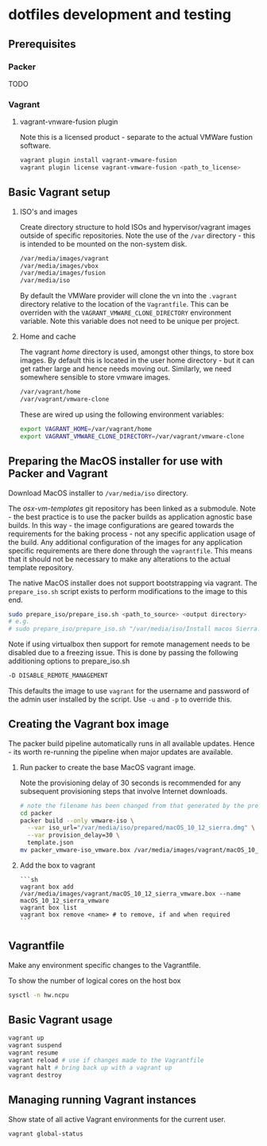 # dotfiles development and testing

## Prerequisites

### Packer

TODO

### Vagrant

1.  vagrant-vnware-fusion plugin

    Note this is a licensed product - separate to the actual VMWare fustion software.

    ```sh
    vagrant plugin install vagrant-vmware-fusion
    vagrant plugin license vagrant-vmware-fusion <path_to_license>
    ```

## Basic Vagrant setup

1.  ISO's and images

    Create directory structure to hold ISOs and hypervisor/vagrant images outside of specific repositories. Note the use of the `/var` directory - this is intended to be mounted on the non-system disk.

    ```sh
    /var/media/images/vagrant
    /var/media/images/vbox
    /var/media/images/fusion
    /var/media/iso
    ```

    By default the VMWare provider will clone the vn into the `.vagrant` directory relative to the location of the `Vagrantfile`.
    This can be overriden with the `VAGRANT_VMWARE_CLONE_DIRECTORY` environment variable. Note this variable does not need to be unique per project.

2.  Home and cache

    The vagrant _home_ directory is used, amongst other things, to store box images. By default this is located in the user home directory - but it can get rather large and hence needs moving out. Similarly, we need somewhere sensible to store vmware images.

    ```sh
    /var/vagrant/home
    /var/vagrant/vmware-clone
    ```

    These are wired up using the following environment variables:

    ```sh
    export VAGRANT_HOME=/var/vagrant/home
    export VAGRANT_VMWARE_CLONE_DIRECTORY=/var/vagrant/vmware-clone
    ```

## Preparing the MacOS installer for use with Packer and Vagrant

Download MacOS installer to `/var/media/iso` directory.

The _osx-vm-templates_ git repository has been linked as a submodule. Note - the best practice is to use the packer builds as application agnostic base builds. In this way - the image configurations are geared towards the requirements for the baking process - not any specific application usage of the build. Any additional configuration of the images for any application specific requirements are there done through the `vagrantfile`. This means that it should not be necessary to make any alterations to the actual template repository.

The native MacOS installer does not support bootstrapping via vagrant. The `prepare_iso.sh` script exists to perform modifications to the image to this end.

```sh
sudo prepare_iso/prepare_iso.sh <path_to_source> <output directory>
# e.g.
# sudo prepare_iso/prepare_iso.sh "/var/media/iso/Install macos Sierra.xpp/" /var/media/iso/prepared"
```

Note if using virtualbox then support for remote management needs to be disabled
due to a freezing issue. This is done by passing the following additioning
options to prepare_iso.sh

```sh
-D DISABLE_REMOTE_MANAGEMENT
```

This defaults the image to use `vagrant` for the username and password of the admin user installed by the script. Use `-u` and `-p` to override this.

## Creating the Vagrant box image

The packer build pipeline automatically runs in all available updates. Hence - its worth re-running the pipeline when major updates are available.

1.  Run packer to create the base MacOS vagrant image.

    Note the provisioning delay of 30 seconds is recommended for any subsequent provisioning steps that involve Internet downloads.

    ```sh
    # note the filename has been changed from that generated by the prepare script
    cd packer
    packer build --only vmware-iso \
      --var iso_url="/var/media/iso/prepared/macOS_10_12_sierra.dmg" \
      --var provision_delay=30 \
      template.json
    mv packer_vmware-iso_vmware.box /var/media/images/vagrant/macOS_10_12_sierra_vmware.box
    ```

2.  Add the box to vagrant

        ```sh
        vagrant box add /var/media/images/vagrant/macOS_10_12_sierra_vmware.box --name macOS_10_12_sierra_vmware
        vagrant box list
        vagrant box remove <name> # to remove, if and when required
        ```

## Vagrantfile

Make any environment specific changes to the Vagrantfile.

To show the number of logical cores on the host box

```sh
sysctl -n hw.ncpu
```

## Basic Vagrant usage

```sh
vagrant up
vagrant suspend
vagrant resume
vagrant reload # use if changes made to the Vagrantfile
vagrant halt # bring back up with a vagrant up
vagrant destroy
```

## Managing running Vagrant instances

Show state of all active Vagrant environments for the current user.

```sh
vagrant global-status
```
